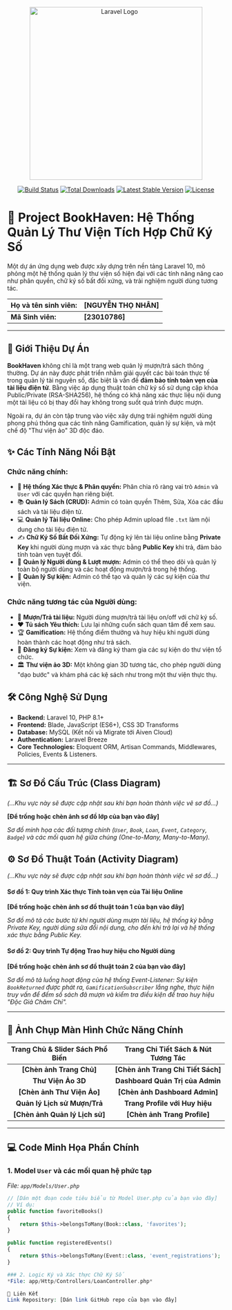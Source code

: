 <p align="center"><a href="https://laravel.com" target="_blank"><img src="https://raw.githubusercontent.com/laravel/art/master/logo-lockup/5%20SVG/2%20CMYK/1%20Full%20Color/laravel-logolockup-cmyk-red.svg" width="400" alt="Laravel Logo"></a></p>

<p align="center">
<a href="https://github.com/laravel/framework/actions"><img src="https://github.com/laravel/framework/workflows/tests/badge.svg" alt="Build Status"></a>
<a href="https://packagist.org/packages/laravel/framework"><img src="https://img.shields.io/packagist/dt/laravel/framework" alt="Total Downloads"></a>
<a href="https://packagist.org/packages/laravel/framework"><img src="https://img.shields.io/packagist/v/laravel/framework" alt="Latest Stable Version"></a>
<a href="https://packagist.org/packages/laravel/framework"><img src="https://img.shields.io/packagist/l/laravel/framework" alt="License"></a>
</p>

# 📖 Project BookHaven: Hệ Thống Quản Lý Thư Viện Tích Hợp Chữ Ký Số

Một dự án ứng dụng web được xây dựng trên nền tảng Laravel 10, mô phỏng một hệ thống quản lý thư viện số hiện đại với các tính năng nâng cao như phân quyền, chữ ký số bất đối xứng, và trải nghiệm người dùng tương tác.

| **Họ và tên sinh viên:** | **[NGUYỄN THỌ NHÂN]** |
| :---------------------- | :--------------------------------- |
| **Mã Sinh viên:**       | **[23010786]**    |

---

## 🚀 Giới Thiệu Dự Án

**BookHaven** không chỉ là một trang web quản lý mượn/trả sách thông thường. Dự án này được phát triển nhằm giải quyết các bài toán thực tế trong quản lý tài nguyên số, đặc biệt là vấn đề **đảm bảo tính toàn vẹn của tài liệu điện tử**. Bằng việc áp dụng thuật toán chữ ký số sử dụng cặp khóa Public/Private (RSA-SHA256), hệ thống có khả năng xác thực liệu nội dung một tài liệu có bị thay đổi hay không trong suốt quá trình được mượn.

Ngoài ra, dự án còn tập trung vào việc xây dựng trải nghiệm người dùng phong phú thông qua các tính năng Gamification, quản lý sự kiện, và một chế độ "Thư viện ảo" 3D độc đáo.

## ✨ Các Tính Năng Nổi Bật

### Chức năng chính:
-   👤 **Hệ thống Xác thực & Phân quyền:** Phân chia rõ ràng vai trò `Admin` và `User` với các quyền hạn riêng biệt.
-   📚 **Quản lý Sách (CRUD):** Admin có toàn quyền Thêm, Sửa, Xóa các đầu sách và tài liệu điện tử.
-   💻 **Quản lý Tài liệu Online:** Cho phép Admin upload file `.txt` làm nội dung cho tài liệu điện tử.
-   ✍️ **Chữ Ký Số Bất Đối Xứng:** Tự động ký lên tài liệu online bằng **Private Key** khi người dùng mượn và xác thực bằng **Public Key** khi trả, đảm bảo tính toàn vẹn tuyệt đối.
-   👥 **Quản lý Người dùng & Lượt mượn:** Admin có thể theo dõi và quản lý toàn bộ người dùng và các hoạt động mượn/trả trong hệ thống.
-   🎉 **Quản lý Sự kiện:** Admin có thể tạo và quản lý các sự kiện của thư viện.

### Chức năng tương tác của Người dùng:
-   🚀 **Mượn/Trả tài liệu:** Người dùng mượn/trả tài liệu on/off với chữ ký số.
-   ❤️ **Tủ sách Yêu thích:** Lưu lại những cuốn sách quan tâm để xem sau.
-   🏆 **Gamification:** Hệ thống điểm thưởng và huy hiệu khi người dùng hoàn thành các hoạt động như trả sách.
-   📅 **Đăng ký Sự kiện:** Xem và đăng ký tham gia các sự kiện do thư viện tổ chức.
-   🏛️ **Thư viện ảo 3D:** Một không gian 3D tương tác, cho phép người dùng "dạo bước" và khám phá các kệ sách như trong một thư viện thực thụ.

## 🛠️ Công Nghệ Sử Dụng

-   **Backend:** Laravel 10, PHP 8.1+
-   **Frontend:** Blade, JavaScript (ES6+), CSS 3D Transforms
-   **Database:** MySQL (Kết nối và Migrate tới Aiven Cloud)
-   **Authentication:** Laravel Breeze
-   **Core Technologies:** Eloquent ORM, Artisan Commands, Middlewares, Policies, Events & Listeners.

---

## 🏗️ Sơ Đồ Cấu Trúc (Class Diagram)

*(...Khu vực này sẽ được cập nhật sau khi bạn hoàn thành việc vẽ sơ đồ...)*

**[Để trống hoặc chèn ảnh sơ đồ lớp của bạn vào đây]**

*Sơ đồ minh họa các đối tượng chính (`User`, `Book`, `Loan`, `Event`, `Category`, `Badge`) và các mối quan hệ giữa chúng (One-to-Many, Many-to-Many).*

## ⚙️ Sơ Đồ Thuật Toán (Activity Diagram)

*(...Khu vực này sẽ được cập nhật sau khi bạn hoàn thành việc vẽ sơ đồ...)*

#### Sơ đồ 1: Quy trình Xác thực Tính toàn vẹn của Tài liệu Online

**[Để trống hoặc chèn ảnh sơ đồ thuật toán 1 của bạn vào đây]**

*Sơ đồ mô tả các bước từ khi người dùng mượn tài liệu, hệ thống ký bằng Private Key, người dùng sửa đổi nội dung, cho đến khi trả lại và hệ thống xác thực bằng Public Key.*

#### Sơ đồ 2: Quy trình Tự động Trao huy hiệu cho Người dùng

**[Để trống hoặc chèn ảnh sơ đồ thuật toán 2 của bạn vào đây]**

*Sơ đồ mô tả luồng hoạt động của hệ thống Event-Listener: Sự kiện `BookReturned` được phát ra, `GamificationSubscriber` lắng nghe, thực hiện truy vấn để đếm số sách đã mượn và kiểm tra điều kiện để trao huy hiệu "Độc Giả Chăm Chỉ".*

---

## 📸 Ảnh Chụp Màn Hình Chức Năng Chính

| Trang Chủ & Slider Sách Phổ Biến | Trang Chi Tiết Sách & Nút Tương Tác |
| :------------------------------: | :----------------------------------: |
| **[Chèn ảnh Trang Chủ]**         | **[Chèn ảnh Trang Chi Tiết Sách]**   |
| **Thư Viện Ảo 3D**               | **Dashboard Quản Trị của Admin**   |
| **[Chèn ảnh Thư Viện Ảo]**        | **[Chèn ảnh Dashboard Admin]**        |
| **Quản lý Lịch sử Mượn/Trả**        | **Trang Profile với Huy hiệu**     |
| **[Chèn ảnh Quản lý Lịch sử]**  | **[Chèn ảnh Trang Profile]**         |

---

## 💻 Code Minh Họa Phần Chính

### 1. Model `User` và các mối quan hệ phức tạp
*File: `app/Models/User.php`*
```php
// [Dán một đoạn code tiêu biểu từ Model User.php của bạn vào đây]
// Ví dụ:
public function favoriteBooks()
{
    return $this->belongsToMany(Book::class, 'favorites');
}

public function registeredEvents()
{
    return $this->belongsToMany(Event::class, 'event_registrations');
}

### 2. Logic Ký và Xác thực Chữ Ký Số
*File: app/Http/Controllers/LoanController.php*

🔗 Liên Kết
Link Repository: [Dán link GitHub repo của bạn vào đây]

